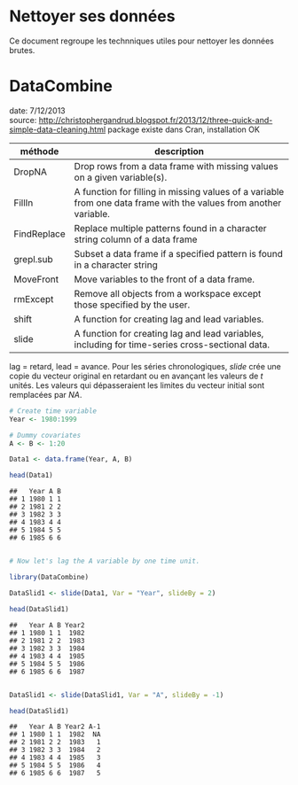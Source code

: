 Nettoyer ses données
========================================================

Ce document regroupe les technniques utiles pour nettoyer les données brutes.

DataCombine
===========
date: 7/12/2013  
source: http://christophergandrud.blogspot.fr/2013/12/three-quick-and-simple-data-cleaning.html
package existe dans Cran, installation OK

méthode | description  
--------|------------  
DropNA  | Drop rows from a data frame with missing values on a given variable(s).  
FillIn	| A function for filling in missing values of a variable from one data frame with the values from another variable.  
FindReplace	| Replace multiple patterns found in a character string column of a data frame  
grepl.sub | 	Subset a data frame if a specified pattern is found in a character string  
MoveFront |	Move variables to the front of a data frame.  
rmExcept	| Remove all objects from a workspace except those specified by the user.  
shift	| A function for creating lag and lead variables.  
slide	| A function for creating lag and lead variables, including for time-series cross-sectional data.  

lag = retard, lead = avance. Pour les séries chronologiques, *slide* crée une copie du vecteur original en retardant ou en avançant les valeurs de *t* unités. Les valeurs qui dépasseraient les limites du vecteur initial sont remplacées par *NA*.


```r
# Create time variable
Year <- 1980:1999

# Dummy covariates
A <- B <- 1:20

Data1 <- data.frame(Year, A, B)

head(Data1)
```

```
##   Year A B
## 1 1980 1 1
## 2 1981 2 2
## 3 1982 3 3
## 4 1983 4 4
## 5 1984 5 5
## 6 1985 6 6
```

```r

# Now let's lag the A variable by one time unit.

library(DataCombine)

DataSlid1 <- slide(Data1, Var = "Year", slideBy = 2)

head(DataSlid1)
```

```
##   Year A B Year2
## 1 1980 1 1  1982
## 2 1981 2 2  1983
## 3 1982 3 3  1984
## 4 1983 4 4  1985
## 5 1984 5 5  1986
## 6 1985 6 6  1987
```

```r

DataSlid1 <- slide(DataSlid1, Var = "A", slideBy = -1)

head(DataSlid1)
```

```
##   Year A B Year2 A-1
## 1 1980 1 1  1982  NA
## 2 1981 2 2  1983   1
## 3 1982 3 3  1984   2
## 4 1983 4 4  1985   3
## 5 1984 5 5  1986   4
## 6 1985 6 6  1987   5
```


